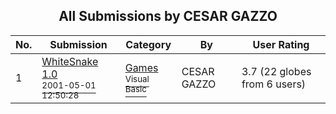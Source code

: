﻿<div align="center">

## All Submissions by CESAR GAZZO

</div>

No.  | Submission | Category | By   | User Rating
---- | ---------- | -------- | ---- | -----------
1 | [WhiteSnake 1\.0<br /><sup>2001-05-01 12:50:28</sup>](https://github.com/Planet-Source-Code/cesar-gazzo-whitesnake-1-0__1-22853) | [Games<br /><sup>Visual Basic</sup>](../ByCategory/games__1-38.md) | CESAR GAZZO | 3.7 (22 globes from 6 users)
